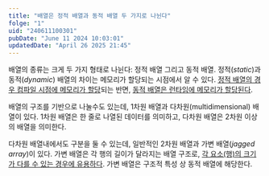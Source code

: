 ```yaml
---
title: "배열은 정적 배열과 동적 배열 두 가지로 나뉜다"
folge: "1"
uid: "240611100301"
pubDate: "June 11 2024 10:03:01"
updatedDate: "April 26 2025 21:45"
---
```


배열의 종류는 크게 두 가지 형태로 나뉜다: 정적 배열 그리고 동적 배열. 정적(*static*)과 동적(*dynamic*) 배열의 차이는 메모리가 할당되는 시점에서 알 수 있다. [정적 배열의 경우 컴파일 시점에 메모리가 할당](/note/240611103553)되는 반면, [동적 배열은 런타임에 메모리가 할당된다](/note/250101052312).

배열의 구조를 기반으로 나눌수도 있는데, 1차원 배열과 다차원(multidimensional) 배열이 있다.  1차원 배열은 한 줄로 나열된 데이터를 의미하고, 다차원 배열은 2차원 이상의 배열을 의미한다. 

다차원 배열내에서도 구분을 둘 수 있는데, 일반적인 2차원 배열과 가변 배열(*jagged array*)이 있다. 가변 배열은 각 행의 길이가 달라지는 배열 구조로, [각 요소(행)의 크기가 다를 수 있는 경우에 유용하다](/note/250101173519). 가변 배열은 구조적 특성 상 동적 배열에 해당한다.
